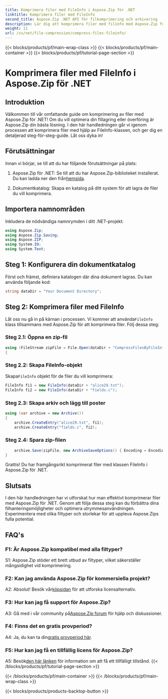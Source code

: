 ```yaml
---
title: Komprimera filer med FileInfo i Aspose.Zip för .NET
linktitle: Komprimera filer med FileInfo
second_title: Aspose.Zip .NET API för filkomprimering och arkivering
description: Lär dig att komprimera filer med filinfo med Aspose.Zip för .NET. Följ vår steg-för-steg-guide för effektiv filhantering.
weight: 11
url: /sv/net/file-compression/compress-files-fileinfo/
---
```


{{< blocks/products/pf/main-wrap-class >}}
{{< blocks/products/pf/main-container >}}
{{< blocks/products/pf/tutorial-page-section >}}

# Komprimera filer med FileInfo i Aspose.Zip för .NET

## Introduktion

Välkommen till vår omfattande guide om komprimering av filer med Aspose.Zip för .NET! Om du vill optimera din fillagring eller överföring är Aspose.Zip din bästa lösning. I den här handledningen går vi igenom processen att komprimera filer med hjälp av FileInfo-klassen, och ger dig en detaljerad steg-för-steg-guide. Låt oss dyka in!

## Förutsättningar

Innan vi börjar, se till att du har följande förutsättningar på plats:

1.  Aspose.Zip för .NET: Se till att du har Aspose.Zip-biblioteket installerat. Du kan ladda ner den från[hemsida](https://releases.aspose.com/zip/net/).

2. Dokumentkatalog: Skapa en katalog på ditt system för att lagra de filer du vill komprimera.

## Importera namnområden

Inkludera de nödvändiga namnrymden i ditt .NET-projekt:

```csharp
using Aspose.Zip;
using Aspose.Zip.Saving;
using Aspose.ZIP;
using System.IO;
using System.Text;
```

## Steg 1: Konfigurera din dokumentkatalog

Först och främst, definiera katalogen där dina dokument lagras. Du kan använda följande kod:

```csharp
string dataDir = "Your Document Directory";
```

## Steg 2: Komprimera filer med FileInfo

 Låt oss nu gå in på kärnan i processen. Vi kommer att använda`FileInfo` klass tillsammans med Aspose.Zip för att komprimera filer. Följ dessa steg:

### Steg 2.1: Öppna en zip-fil

```csharp
using (FileStream zipFile = File.Open(dataDir + "CompressFilesByFileInfo_out.zip", FileMode.Create))
{
```

### Steg 2.2: Skapa FileInfo-objekt

 Skapa`FileInfo` objekt för de filer du vill komprimera:

```csharp
FileInfo fi1 = new FileInfo(dataDir + "alice29.txt");
FileInfo fi2 = new FileInfo(dataDir + "fields.c");
```

### Steg 2.3: Skapa arkiv och lägg till poster

```csharp
using (var archive = new Archive())
{
    archive.CreateEntry("alice29.txt", fi1);
    archive.CreateEntry("fields.c", fi2);
```

### Steg 2.4: Spara zip-filen

```csharp
    archive.Save(zipFile, new ArchiveSaveOptions() { Encoding = Encoding.ASCII });
}
```

Grattis! Du har framgångsrikt komprimerat filer med klassen FileInfo i Aspose.Zip för .NET.

## Slutsats

I den här handledningen har vi utforskat hur man effektivt komprimerar filer med Aspose.Zip för .NET. Genom att följa dessa steg kan du förbättra dina filhanteringsmöjligheter och optimera utrymmesanvändningen. Experimentera med olika filtyper och storlekar för att uppleva Aspose.Zips fulla potential.

## FAQ's

### F1: Är Aspose.Zip kompatibel med alla filtyper?

S1: Aspose.Zip stöder ett brett utbud av filtyper, vilket säkerställer mångsidighet vid komprimering.

### F2: Kan jag använda Aspose.Zip för kommersiella projekt?

 A2: Absolut! Besök vår[köpsidan](https://purchase.aspose.com/buy) för att utforska licensalternativ.

### F3: Hur kan jag få support för Aspose.Zip?

 A3: Gå med i vår community på[Aspose.Zip forum](https://forum.aspose.com/c/zip/37) för hjälp och diskussioner.

### F4: Finns det en gratis provperiod?

 A4: Ja, du kan ta din[gratis provperiod här](https://releases.aspose.com/).

### F5: Hur kan jag få en tillfällig licens för Aspose.Zip?

 A5: Besök[den här länken](https://purchase.aspose.com/temporary-license/) för information om att få ett tillfälligt tillstånd.
{{< /blocks/products/pf/tutorial-page-section >}}

{{< /blocks/products/pf/main-container >}}
{{< /blocks/products/pf/main-wrap-class >}}

{{< blocks/products/products-backtop-button >}}
